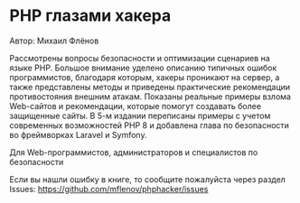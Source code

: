 # PHP глазами хакера
Автор: Михаил Флёнов

Рассмотрены вопросы безопасности и оптимизации сценариев на языке PHP. Большое внимание 
уделено описанию типичных ошибок программистов, благодаря которым, хакеры проникают на 
сервер, а также представлены методы и приведены практические рекомендации противостояния 
внешним атакам. Показаны реальные примеры взлома Web-сайтов и рекомендации, которые 
помогут создавать более защищенные сайты. В 5-м издании переписаны примеры с учетом 
современных возможностей PHP 8 и добавлена глава по безопасности во фреймворках Laravel 
и Symfony.

Для Web-программистов, администраторов и специалистов по безопасности

Если вы нашли ошибку в книге, то сообщите пожалуйста через раздел Issues:
https://github.com/mflenov/phphacker/issues
